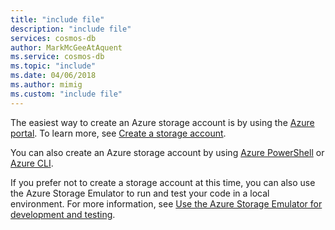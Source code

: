 ```yaml
---
title: "include file"
description: "include file"
services: cosmos-db
author: MarkMcGeeAtAquent
ms.service: cosmos-db
ms.topic: "include"
ms.date: 04/06/2018
ms.author: mimig
ms.custom: "include file"
---
```

The easiest way to create an Azure storage account is by using the [Azure portal](https://portal.azure.com). To learn more, see [Create a storage account](/azure/storage/common/storage-account-create).

You can also create an Azure storage account by using [Azure PowerShell](/powershell/module/az.storage/) or [Azure CLI](/azure/storage/blobs/storage-quickstart-blobs-cli).

If you prefer not to create a storage account at this time, you can also use the Azure Storage Emulator to run and test your code in a local environment. For more information, see [Use the Azure Storage Emulator for development and testing](/azure/storage/common/storage-use-emulator).